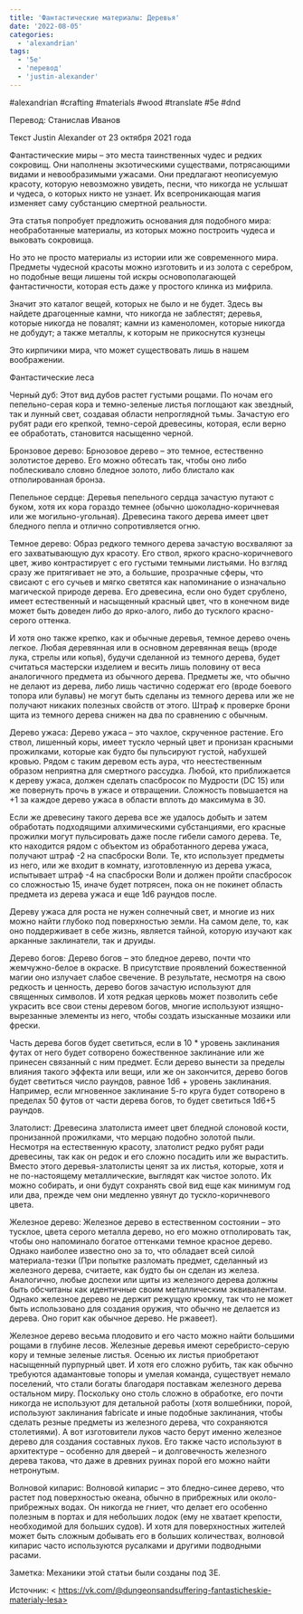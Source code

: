 ```yaml
---
title: 'Фантастические материалы: Деревья'
date: '2022-08-05'
categories:
  - 'alexandrian'
tags:
  - '5e'
  - 'перевод'
  - 'justin-alexander'
---
```


#alexandrian #crafting #materials #wood #translate #5e #dnd

Перевод: Станислав Иванов

Текст Justin Alexander от 23 октября 2021 года

Фантастические миры – это места таинственных чудес и редких сокровищ. Они наполнены экзотическими существами, потрясающими видами и невообразимыми ужасами. Они предлагают неописуемую красоту, которую невозможно увидеть, песни, что никогда не услышат и чудеса, о которых никто не узнает. Их всепроникающая магия изменяет саму субстанцию смертной реальности.

Эта статья попробует предложить основания для подобного мира: необработанные материалы, из которых можно построить чудеса и выковать сокровища.

Но это не просто материалы из истории или же современного мира. Предметы чудесной красоты можно изготовить и из золота с серебром, но подобные вещи лишены той искры основополагающей фантастичности, которая есть даже у простого клинка из мифрила.

Значит это каталог вещей, которых не было и не будет. Здесь вы найдете драгоценные камни, что никогда не заблестят; деревья, которые никогда не повалят; камни из каменоломен, которые никогда не добудут; а также металлы, к которым не прикоснутся кузнецы

Это кирпичики мира, что может существовать лишь в нашем воображении.

Фантастические леса

Черный дуб: Этот вид дубов растет густыми рощами. По ночам его пепельно-серая кора и темно-зеленые листья поглощают как звездный, так и лунный свет, создавая области непроглядной тьмы. Зачастую его рубят ради его крепкой, темно-серой древесины, которая, если верно ее обработать, становится насыщенно черной.

Бронзовое дерево: Брнозовое дерево – это темное, естественно золотистое дерево. Его можно обтесать так, чтобы оно либо поблескивало словно бледное золото, либо блистало как отполированная бронза.

Пепельное сердце: Деревья пепельного сердца зачастую путают с буком, хотя их кора гораздо темнее (обычно шоколадно-коричневая или же могильно-угольная). Древесина такого дерева имеет цвет бледного пепла и отлично сопротивляется огню.

Темное дерево: Образ редкого темного дерева зачастую восхваляют за его захватывающую дух красоту. Его ствол, яркого красно-коричневого цвет, живо контрастирует с его густыми темными листьями. Но взгляд сразу же притягивает не это, а большие, прозрачные сферы, что свисают с его сучьев и мягко светятся как напоминание о изначально магической природе дерева. Его древесина, если оно будет срублено, имеет естественный и насыщенный красный цвет, что в конечном виде может быть доведен либо до ярко-алого, либо до тусклого красно-серого оттенка.

И хотя оно также крепко, как и обычные деревья, темное дерево очень легкое. Любая деревянная или в основном деревянная вещь (вроде лука, стрелы или копья), будучи сделанной из темного дерева, будет считаться мастерски изделием и весить лишь половину от веса аналогичного предмета из обычного дерева. Предметы же, что обычно не делают из дерева, либо лишь частично содержат его (вроде боевого топора или булавы) не могут быть сделаны из темного дерева или же не получают никаких полезных свойств от этого. Штраф к проверке брони щита из темного дерева снижен на два по сравнению с обычным.

Дерево ужаса: Дерево ужаса – это чахлое, скрученное растение. Его ствол, лишенный коры, имеет тускло черный цвет и пронизан красными прожилками, которые как будто бы пульсируют густой, набухшей кровью. Рядом с таким деревом есть аура, что неестественным образом неприятна для смертного рассудка. Любой, кто приближается к дереву ужаса, должен сделать спасбросок по Мудрости (DC 15) или же повернуть прочь в ужасе и отвращении. Сложность повышается на +1 за каждое дерево ужаса в области вплоть до максимума в 30.

Если же древесину такого дерева все же удалось добыть и затем обработать подходящими алхимическими субстанциями, его красные прожилки могут пульсировать даже после гибели самого дерева. Те, кто находится рядом с объектом из обработанного дерева ужаса, получают штраф -2 на спасброски Воли. Те, кто использует предметы из него, или же входит в комнату, изготовленную из дерева ужаса, испытывает штраф -4 на спасброски Воли и должен пройти спасбросок со сложностью 15, иначе будет потрясен, пока он не покинет область предмета из дерева ужаса и еще 1d6 раундов после.

Дереву ужаса для роста не нужен солнечный свет, и многие из них можно найти глубоко под поверхностью земли. На самом деле, то, как оно поддерживает в себе жизнь, является тайной, которую изучают как арканные заклинатели, так и друиды.

Дерево богов: Дерево богов – это бледное дерево, почти что жемчужно-белое в окраске. В присутствие проявлений божественной магии оно излучает слабое свечение. В результате, несмотря на свою редкость и ценность, дерево богов зачастую используют для священных символов. И хотя редкая церковь может позволить себе украсить все свои стены деревом богов, многие используют изящно-вырезанные элементы из него, чтобы создать изысканные мозаики или фрески.

Часть дерева богов будет светиться, если в 10 \* уровень заклинания футах от него будет сотворено божественное заклинание или же принесен связанный с ним предмет. Если дерево вынести за пределы влияния такого эффекта или вещи, или же он закончится, дерево богов будет светиться число раундов, равное 1d6 + уровень заклинания. Например, если мгновенное заклинание 5-го круга будет сотворено в пределах 50 футов от части дерева богов, то будет светиться 1d6+5 раундов.

Златолист: Древесина златолиста имеет цвет бледной слоновой кости, пронизанной прожилками, что мерцаю подобно золотой пыли. Несмотря на естественную красоту, златолист редко рубят ради древесины, так как он редок и его сложно посадить или же вырастить. Вместо этого деревья-златолисты ценят за их листья, которые, хотя и не по-настоящему металлические, выглядят как чистое золото. Их можно собирать, и они будут сохранять свой вид еще как минимум год или два, прежде чем они медленно увянут до тускло-коричневого цвета.

Железное дерево: Железное дерево в естественном состоянии – это тусклое, цвета серого металла дерево, но его можно отполировать так, чтобы оно напоминало богатое оттенками темное красное дерево. Однако наиболее известно оно за то, что обладает всей силой материала-тезки (При попытке разломать предмет, сделанный из железного дерева, считаете, как будто бы он сделан из железа. Аналогично, любые доспехи или щиты из железного дерева должны быть обсчитаны как идентичные своим металлическим эквивалентам. Однако железное дерево не держит режущую кромку, так что не может быть использовано для создания оружия, что обычно не делается из дерева. Оно горит как обычное дерево. Не ржавеет).

Железное дерево весьма плодовито и его часто можно найти большими рощами в глубине лесов. Железные деревья имеют серебристо-серую кору и темные зеленые листья. Осенью их листья приобретают насыщенный пурпурный цвет. И хотя его сложно рубить, так как обычно требуются адамантовые топоры и умелая команда, существует немало поселений, что стали богаты благодаря поставкам железного дерева остальном миру. Поскольку оно столь сложно в обработке, его почти никогда не используют для детальной работы (хотя волшебники, порой, используют заклинания fabricate и иные подобные заклинания, чтобы сделать резные предметы из железного дерева, что сохраняются столетиями). А вот изготовители луков часто берут именно железное дерево для создания составных луков. Его также часто используют в архитектуре – особенно для дверей – и долговечность железного дерева такова, что даже в древних руинах порой его можно найти нетронутым.

Волновой кипарис: Волновой кипарис – это бледно-синее дерево, что растет под поверхностью океана, обычно в прибрежных или около-прибрежных водах. Он никогда не гниет, что делает его особенно полезным в портах и для небольших лодок (ему не хватает крепости, необходимой для больших судов). И хотя для поверхностных жителей может быть сложным добывать его в больших количествах, волновой кипарис часто используются русалками и другими подводными расами.

Заметка: Механики этой статьи были созданы под 3E.

Источник: < https://vk.com/@dungeonsandsuffering-fantasticheskie-materialy-lesa>
